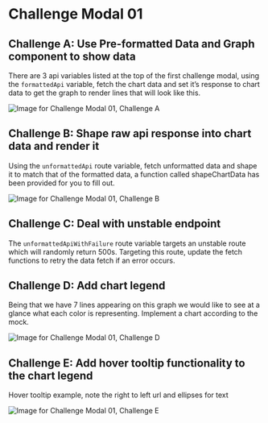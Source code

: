 # Challenge Modal 01

## Challenge A: Use Pre-formatted Data and Graph component to show data

There are 3 api variables listed at the top of the first challenge modal, using the `formattedApi` variable, fetch the chart data and set it’s response to chart data to get the graph to render lines that will look like this.

![Image for Challenge Modal 01, Challenge A](../../raw/main/images/01-A.png)

## Challenge B: Shape raw api response into chart data and render it

Using the `unformattedApi` route variable, fetch unformatted data and shape it to match that of the formatted data, a function called shapeChartData has been provided for you to fill out.

![Image for Challenge Modal 01, Challenge B](../../raw/main/images/01-B.png)

## Challenge C: Deal with unstable endpoint

The `unformattedApiWithFailure` route variable targets an unstable route which will randomly return 500s. Targeting this route, update the fetch functions to retry the data fetch if an error occurs.

## Challenge D: Add chart legend

Being that we have 7 lines appearing on this graph we would like to see at a glance what each color is representing. Implement a chart according to the mock.

![Image for Challenge Modal 01, Challenge D](../../raw/main/images/01-D.png)

## Challenge E: Add hover tooltip functionality to the chart legend

Hover tooltip example, note the right to left url and ellipses for text

![Image for Challenge Modal 01, Challenge E](../../raw/main/images/01-E.png)
